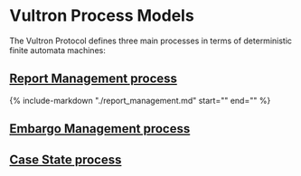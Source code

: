 # Vultron Process Models

The Vultron Protocol defines three main processes in terms of deterministic finite automata machines:

## [Report Management process](./report_management.md)

{% include-markdown "./report_management.md" start="<!-- rm-state-machine-start -->" end="<!-- rm-state-machine-end -->" %}

## [Embargo Management process](.embargo_management.md)

## [Case State process](./case_state.md)
